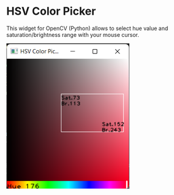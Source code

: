 # HSV Color Picker
This widget for OpenCV (Python) allows to select hue value and saturation/brightness range with your mouse cursor.

![](screenshot.png)
